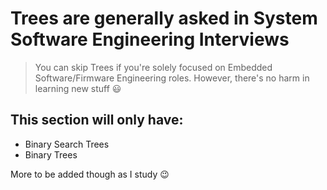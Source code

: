 # Trees are generally asked in System Software Engineering Interviews
> You can skip Trees if you're solely focused on Embedded Software/Firmware Engineering roles.
> However, there's no harm in learning new stuff 😃

## This section will only have:
- Binary Search Trees
- Binary Trees

More to be added though as I study 😉

